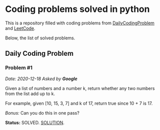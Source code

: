 # Coding problems solved in python

This is a repository filled with coding problems from [DailyCodingProblem](https://www.dailycodingproblem.com/) and [LeetCode](https://leetcode.com/).

Below, the list of solved problems.

## Daily Coding Problem

### Problem #1

_Date: 2020-12-18_
_Asked by **Google**_

Given a list of numbers and a number k, return whether any two numbers from the list add up to k.

For example, given [10, 15, 3, 7] and k of 17, return true since 10 + 7 is 17.

_Bonus:_ Can you do this in one pass?

**Status:** SOLVED.
[SOLUTION](DailyCodingProblem/2020-12-18-solution.py).
